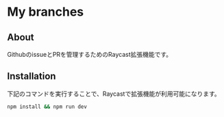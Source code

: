 # My branches

## About

GithubのissueとPRを管理するためのRaycast拡張機能です。

## Installation

下記のコマンドを実行することで、Raycastで拡張機能が利用可能になります。

```bash
npm install && npm run dev
```
